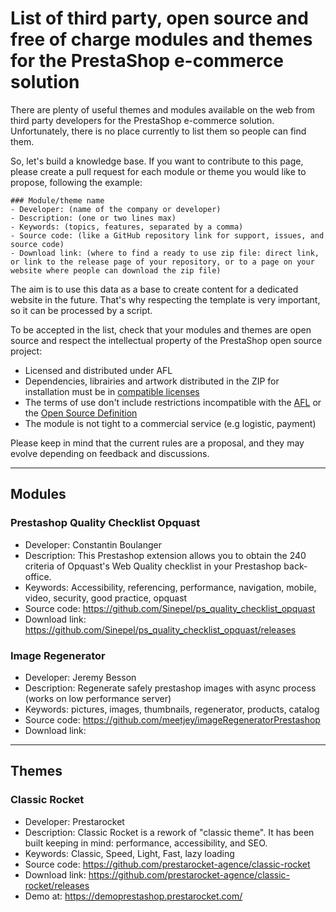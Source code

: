 # List of third party, open source and free of charge modules and themes for the PrestaShop e-commerce solution

There are plenty of useful themes and modules available on the web from third party developers for the PrestaShop e-commerce solution. Unfortunately, there is no place currently to list them so people can find them.

So, let's build a knowledge base. If you want to contribute to this page, please create a pull request for each module or theme you would like to propose, following the example:

```
### Module/theme name
- Developer: (name of the company or developer)
- Description: (one or two lines max)
- Keywords: (topics, features, separated by a comma)
- Source code: (like a GitHub repository link for support, issues, and source code)
- Download link: (where to find a ready to use zip file: direct link, or link to the release page of your repository, or to a page on your website where people can download the zip file)
```

The aim is to use this data as a base to create content for a dedicated website in the future. That's why respecting the template is very important, so it can be processed by a script.

To be accepted in the list, check that your modules and themes are open source and respect the intellectual property of the PrestaShop open source project:
- Licensed and distributed under AFL
- Dependencies, librairies and artwork distributed in the ZIP for installation must be in [compatible licenses](https://devdocs.prestashop-project.org/8/contribute/contribution-guidelines/compatible-licenses/)
- The terms of use don't include restrictions incompatible with the [AFL](https://en.wikipedia.org/wiki/Academic_Free_License) or the [Open Source Definition](https://opensource.org/osd)
- The module is not tight to a commercial service (e.g logistic, payment)

Please keep in mind that the current rules are a proposal, and they may evolve depending on feedback and discussions.


---

## Modules

### Prestashop Quality Checklist Opquast
- Developer: Constantin Boulanger
- Description: This Prestashop extension allows you to obtain the 240 criteria of Opquast's Web Quality checklist in your Prestashop back-office.
- Keywords: Accessibility, referencing, performance, navigation, mobile, video, security, good practice, opquast
- Source code: https://github.com/Sinepel/ps_quality_checklist_opquast
- Download link: https://github.com/Sinepel/ps_quality_checklist_opquast/releases


### Image Regenerator
- Developer: Jeremy Besson
- Description: Regenerate safely prestashop images with async process (works on low performance server)
- Keywords: pictures, images, thumbnails, regenerator, products, catalog
- Source code: https://github.com/meetjey/imageRegeneratorPrestashop
- Download link: 


---

## Themes

### Classic Rocket
- Developer: Prestarocket
- Description: Classic Rocket is a rework of "classic theme". It has been built keeping in mind: performance, accessibility, and SEO.
- Keywords: Classic, Speed, Light, Fast, lazy loading
- Source code: https://github.com/prestarocket-agence/classic-rocket
- Download link: https://github.com/prestarocket-agence/classic-rocket/releases
- Demo at: https://demoprestashop.prestarocket.com/
